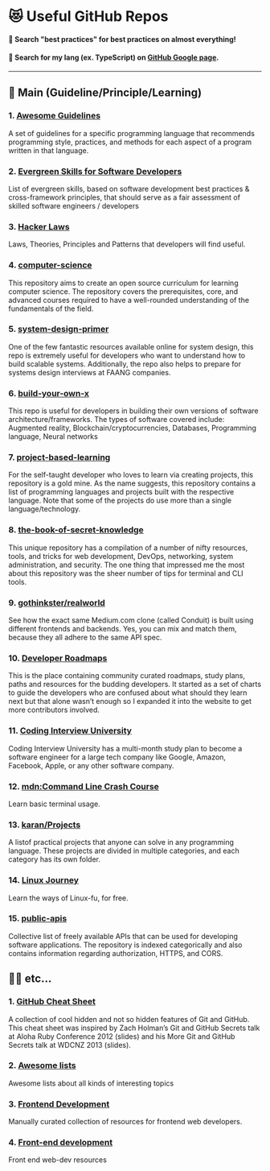# 😻 Useful GitHub Repos

#### 🔭 Search "best practices" for best practices on almost everything!

#### 🔭 Search for my lang (ex. TypeScript) on [GitHub Google page](https://github.com/google).

-----


## 🚀 Main (Guideline/Principle/Learning)

### 1. [Awesome Guidelines](https://github.com/Kristories/awesome-guidelines)

A set of guidelines for a specific programming language that recommends programming style, practices, and methods for each aspect of a program written in that language.

### 2. [Evergreen Skills for Software Developers](https://github.com/romenrg/evergreen-skills-developers)

List of evergreen skills, based on software development best practices & cross-framework principles, that should serve as a fair assessment of skilled software engineers / developers

### 3. [Hacker Laws](https://github.com/dwmkerr/hacker-laws)

Laws, Theories, Principles and Patterns that developers will find useful.

### 4. [computer-science](https://github.com/ossu/computer-science)

This repository aims to create an open source curriculum for learning computer science. The repository covers the prerequisites, core, and advanced courses required to have a well-rounded understanding of the fundamentals of the field.

### 5. [system-design-primer](https://github.com/donnemartin/system-design-primer)

One of the few fantastic resources available online for system design, this repo is extremely useful for developers who want to understand how to build scalable systems. Additionally, the repo also helps to prepare for systems design interviews at FAANG companies.

### 6. [build-your-own-x](https://github.com/danistefanovic/build-your-own-x)

This repo is useful for developers in building their own versions of software architecture/frameworks. The types of software covered include: Augmented reality, Blockchain/cryptocurrencies, Databases, Programming language, Neural networks

### 7. [project-based-learning](https://github.com/practical-tutorials/project-based-learning)

For the self-taught developer who loves to learn via creating projects, this repository is a gold mine. As the name suggests, this repository contains a list of programming languages and projects built with the respective language. Note that some of the projects do use more than a single language/technology.

### 8. [the-book-of-secret-knowledge](https://github.com/trimstray/the-book-of-secret-knowledge)

This unique repository has a compilation of a number of nifty resources, tools, and tricks for web development, DevOps, networking, system administration, and security. The one thing that impressed me the most about this repository was the sheer number of tips for terminal and CLI tools.

### 9. [gothinkster/realworld](https://github.com/gothinkster/realworld)

See how the exact same Medium.com clone (called Conduit) is built using different frontends and backends. Yes, you can mix and match them, because they all adhere to the same API spec.

### 10. [Developer Roadmaps](https://github.com/kamranahmedse/developer-roadmap)

This is the place containing community curated roadmaps, study plans, paths and resources for the budding developers. It started as a set of charts to guide the developers who are confused about what should they learn next but that alone wasn’t enough so I expanded it into the website to get more contributors involved.

### 11. [Coding Interview University](https://github.com/jwasham/coding-interview-university)

Coding Interview University has a multi-month study plan to become a software engineer for a large tech company like Google, Amazon, Facebook, Apple, or any other software company.

### 12. [mdn:Command Line Crash Course](https://developer.mozilla.org/en-US/docs/Learn/Tools_and_testing/Understanding_client-side_tools/Command_line)

Learn basic terminal usage.

### 13. [karan/Projects](https://github.com/karan/Projects#web)

A listof practical projects that anyone can solve in any programming language. These projects are divided in multiple categories, and each category has its own folder.

### 14. [Linux Journey](https://linuxjourney.com/)

Learn the ways of Linux-fu, for free.

### 15. [public-apis](https://github.com/public-apis/public-apis)

Collective list of freely available APIs that can be used for developing software applications. The repository is indexed categorically and also contains information regarding authorization, HTTPS, and CORS.

## 🧑‍💻 etc...

### 1. [GitHub Cheat Sheet](https://github.com/tiimgreen/github-cheat-sheet)

A collection of cool hidden and not so hidden features of Git and GitHub. This cheat sheet was inspired by Zach Holman’s Git and GitHub Secrets talk at Aloha Ruby Conference 2012 (slides) and his More Git and GitHub Secrets talk at WDCNZ 2013 (slides).

### 2. [Awesome lists](https://github.com/sindresorhus/awesome)

Awesome lists about all kinds of interesting topics

### 3. [Frontend Development](https://github.com/dypsilon/frontend-dev-bookmarks)

Manually curated collection of resources for frontend web developers.

### 4. [Front-end development](https://github.com/RitikPatni/Front-End-Web-Development-Resources)

Front end web-dev resources

